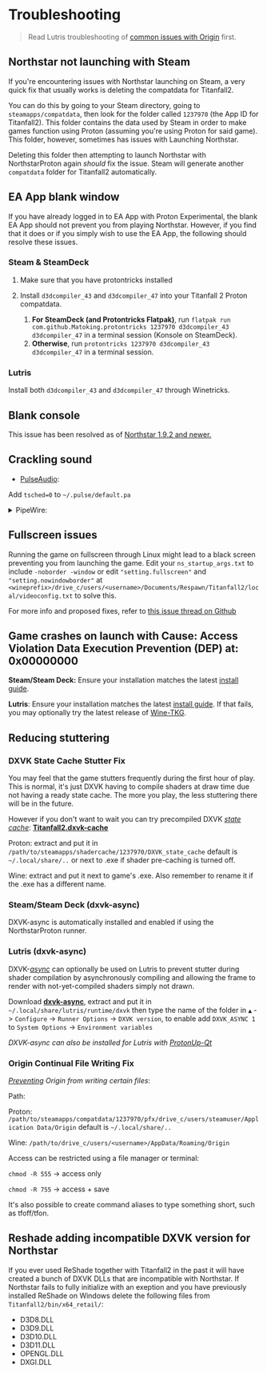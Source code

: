 # Troubleshooting

> Read Lutris troubleshooting of [common issues with Origin](https://github.com/lutris/docs/blob/master/Origin.md) first.

## Northstar not launching with Steam

If you're encountering issues with Northstar launching on Steam, a very quick fix that usually works is deleting the compatdata for Titanfall2. 

You can do this by going to your Steam directory, going to `steamapps/compatdata`, then look for the folder called `1237970` (the App ID for Titanfall2). This folder contains the data used by Steam in order to make games function using Proton (assuming you're using Proton for said game). This folder, however, sometimes has issues with Launching Northstar.

Deleting this folder then attempting to launch Northstar with NorthstarProton again _should_ fix the issue. Steam will generate another `compatdata` folder for Titanfall2 automatically.

## EA App blank window

If you have already logged in to EA App with Proton Experimental, the blank EA App should not prevent you from playing Northstar. However, if you find that it does or if you simply wish to use the EA App, the following should resolve these issues.

### Steam & SteamDeck

1. Make sure that you have protontricks installed

2. Install `d3dcompiler_43` and `d3dcompiler_47` into your Titanfall 2 Proton compatdata.
    1. **For SteamDeck (and Protontricks Flatpak)**, run `flatpak run com.github.Matoking.protontricks 1237970 d3dcompiler_43 d3dcompiler_47` in a terminal session (Konsole on SteamDeck).
    2. **Otherwise**, run `protontricks 1237970 d3dcompiler_43 d3dcompiler_47` in a terminal session.

### Lutris

Install both `d3dcompiler_43` and `d3dcompiler_47` through Winetricks.

## Blank console

This issue has been resolved as of [Northstar 1.9.2 and newer.](https://github.com/R2Northstar/Northstar/releases/latest)

## Crackling sound

* [PulseAudio](https://wiki.archlinux.org/title/PulseAudio/Troubleshooting#Glitches.2C\_skips\_or\_crackling):

Add `tsched=0` to `~/.pulse/default.pa`

<details><summary>PipeWire:</summary>

[Source](https://forum.manjaro.org/t/howto-troubleshoot-crackling-in-pipewire/82442)

This guide is for pipewire-media-session, not wirepluber which has a different location and is formatted in LUA.

Before, copy all the necessary configuration files:

```
mkdir -p ~/.config/pipewire/media-session.d/ && cp /usr/share/pipewire/media-session.d/alsa-monitor.conf ~/.config/pipewire/media-session.d && cp /usr/share/pipewire/pipewire.conf ~/.config/pipewire/
```
Restart PipeWire after each step.

1. Enable sample rate switching.

Change `#default.clock.allowed-rates = [ 48000 ]` to `default.clock.allowed-rates = [ 44100 48000 ]` in `~/.config/pipewire/pipewire.conf`.

2. Disable suspend.

Change `#session.suspend-timeout-seconds = 5` to `session.suspend-timeout-seconds = 0` in `~/.config/pipewire/media-session.d/alsa-monitor.conf`.

If the above doesn't help, you can also try:

3. Setting alsa headroom (`alsa-monitor.conf`).

Change `#api.alsa.headroom      = 0` to `#api.alsa.headroom      = 1024`.

If it doesn't solve the issue try 2048 however if it does try lower values: 512, 256, 128, 64, 32. Use a lowest value that works.

4. Changing the alsa period size (`alsa-monitor.conf`).

`#api.alsa.period-size   = 1024`

`#api.alsa.headroom      = 0`

to

`api.alsa.period-size   = 256`

`api.alsa.headroom      = 1024`

If it doesn't solve the issue try different values: 2048, 512, 256, 128, 64, 32. Use a lowest values that works.
</details>

## Fullscreen issues

Running the game on fullscreen through Linux might lead to a black screen preventing you from launching the game. Edit your `ns_startup_args.txt` to include `-noborder -window` or edit `"setting.fullscreen"` and `"setting.nowindowborder"` at `<wineprefix>/drive_c/users/<username>/Documents/Respawn/Titanfall2/local/videoconfig.txt` to solve this.

For more info and proposed fixes, refer to [this issue thread on Github](https://github.com/R2Northstar/Northstar/issues/1)

## Game crashes on launch with Cause: Access Violation Data Execution Prevention (DEP) at: 0x00000000

**Steam/Steam Deck:** Ensure your installation matches the latest [install guide](playing-on-linux.md#steam-and-steam-deck-northstarproton).

**Lutris**: Ensure your installation matches the latest [install guide](playing-on-linux.md#lutris-wine). If that fails, you may optionally try the latest release of [Wine-TKG](https://github.com/Frogging-Family/wine-tkg-git/releases/latest).

## Reducing stuttering

### DXVK State Cache Stutter Fix

You may feel that the game stutters frequently during the first hour of play. This is normal, it's just DXVK having to compile shaders at draw time due not having a ready state cache. The more you play, the less stuttering there will be in the future.

However if you don't want to wait you can try precompiled DXVK [_state cache_](https://github.com/doitsujin/dxvk#state-cache): [**Titanfall2.dxvk-cache**](https://github.com/begin-theadventure/dxvk-caches/blob/main/dxvk-caches/Titanfall/Titanfall%202/Titanfall2.dxvk-cache.md)

Proton: extract and put it in `/path/to/steamapps/shadercache/1237970/DXVK_state_cache` default is `~/.local/share/..` or next to .exe if shader pre-caching is turned off.

Wine: extract and put it next to game's .exe. Also remember to rename it if the .exe has a different name.

### Steam/Steam Deck (dxvk-async)

DXVK-async is automatically installed and enabled if using the NorthstarProton runner.

### Lutris (dxvk-async)

DXVK-[_async_](https://github.com/Sporif/dxvk-async#improvements) can optionally be used on Lutris to prevent stutter during shader compilation by asynchronously compiling and allowing the frame to render with not-yet-compiled shaders simply not drawn.

Download [**dxvk-async**](https://github.com/Sporif/dxvk-async/releases), extract and put it in `~/.local/share/lutris/runtime/dxvk` then type the name of the folder in `▲` -> `Configure` -> `Runner Options` -> `DXVK version`, to enable add `DXVK_ASYNC 1` to `System Options` -> `Environment variables`

_DXVK-async can also be installed for Lutris with_ [_ProtonUp-Qt_](https://davidotek.github.io/protonup-qt/)

### Origin Continual File Writing Fix

[_Preventing_](https://github.com/ValveSoftware/Proton/issues/4001#issuecomment-647014231) _Origin from writing certain files_:

Path:

Proton: `/path/to/steamapps/compatdata/1237970/pfx/drive_c/users/steamuser/Application Data/Origin` default is `~/.local/share/..`

Wine: `/path/to/drive_c/users/<username>/AppData/Roaming/Origin`

Access can be restricted using a file manager or terminal:

`chmod -R 555` -> access only

`chmod -R 755` -> access + save

It's also possible to create command aliases to type something short, such as tfoff/tfon.

## Reshade adding incompatible DXVK version for Northstar

If you ever used ReShade together with Titanfall2 in the past it will have created a bunch of DXVK DLLs that are incompatible with Northstar. If Northstar fails to fully initialize with an exeption and you have previously installed ReShade on Windows delete the following files from `Titanfall2/bin/x64_retail/`:

* D3D8.DLL
* D3D9.DLL
* D3D10.DLL
* D3D11.DLL
* OPENGL.DLL
* DXGI.DLL
